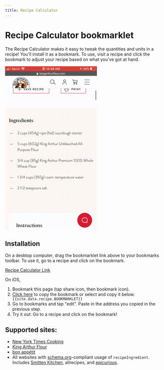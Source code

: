 ```yaml
---
title: Recipe Calculator
---
```


# Recipe Calculator bookmarklet

The Recipe Calculator makes it easy to tweak the quantities and units in a recipe! You'll install it as a bookmark. To use, visit a recipe and click the bookmark to adjust your recipe based on what you've got at hand.

![](demo.gif)

## Installation

On a desktop computer, drag the bookmarklet link above to your bookmarks toolbar. To use it, go to a recipe and click on the bookmark.

[Recipe Calculator Link]({{site.data.recipe.BOOKMARKLET}})

On iOS,
1. Bookmark this page (tap share icon, then bookmark icon).
2. <a href="#" onclick="copy();return false;">Click here</a> to copy the bookmark or select and copy it below.
<code style="display: block;overflow: hidden;white-space: nowrap;">{{site.data.recipe.BOOKMARKLET}}</code>
3. Go to bookmarks and tap "edit". Paste in the address you copied in the previous step.
4. Try it out: Go to a recipe and click on the bookmark!

<script>
function copy() {
  const p = document.querySelector('code');
  const r = document.createRange();
  r.setStart(p, 0);
  r.setEnd(p, 1);

  // Select text
  const s = window.getSelection();
  s.removeAllRanges();
  s.addRange(r);
  // Copy
  document.execCommand('copy');
  // Unselect text
  s.removeAllRanges();
}
</script>

## Supported sites:

- [New York Times Cooking](https://cooking.nytimes.com/)
- [King Arthur Flour](https://www.kingarthurflour.com/recipes)
- [bon appétit](https://www.bonappetit.com/)
- All websites with [schema.org](https://schema.org/)-compliant usage of `recipeIngredient`. Includes [Smitten Kitchen](https://smittenkitchen.com/), allrecipes, and [epicurious](https://www.epicurious.com/).
